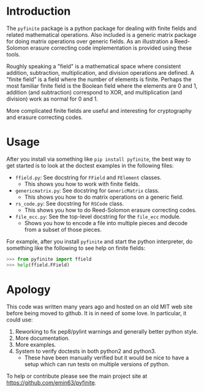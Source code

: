 
# Introduction

The `pyfinite` package is a python package for dealing with finite
fields and related mathematical operations. Also included is a generic
matrix package for doing matrix operations over generic fields. As an
illustration a Reed-Solomon erasure correcting code implementation is
provided using these tools.

Roughly speaking a "field" is a mathematical space where consistent
addition, subtraction, multiplication, and division operations are
defined. A "finite field" is a field where the number of elements is
finite. Perhaps the most familiar finite field is the Boolean field
where the elements are 0 and 1, addition (and subtraction) correspond
to XOR, and multiplication (and division) work as normal for 0 and 1.

More complicated finite fields are useful and interesting for
cryptography and erasure correcting codes.

# Usage

After you install via something like `pip install pyfinite`, the best way to get started is to look at the doctest examples in the following files:

  - `ffield.py`: See docstring for `FField` and `FElement` classes.
	- This shows you how to work with finite fields.
  - `genericmatrix.py`: See docstring for `GenericMatrix` class.
	- This shows you how to do matrix operations on a generic field.
  - `rs_code.py`: See docstring for `RSCode` class.
	- This shows you how to do Reed-Solomon erasure correcting codes.
  - `file_ecc.py`: See the top-level docstring for the `file_ecc` module.
    - Shows you how to encode a file into multiple pieces and decode from a subset of those pieces.
	
For example, after you install `pyfinite` and start the python
interpreter, do something like the following to see help on finite
fields:

```python
>>> from pyfinite import ffield
>>> help(ffield.FField)
```


# Apology

This code was written many years ago and hosted on an old MIT web site
before being moved to github. It is in need of some love. In
particular, it could use:

  1. Reworking to fix pep8/pylint warnings and generally better python style.
  2. More documentation.
  3. More examples.
  4. System to verify doctests in both python2 and python3.
	 - These have been manually verified but it would be nice to have a setup which can run tests on multiple versions of python.

To help or contribute please see the main project site at https://github.com/emin63/pyfinite.
